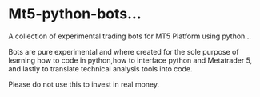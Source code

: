 # Mt5-python-bots...
A collection of experimental trading bots for MT5 Platform using python...

Bots are pure experimental and where created for the sole purpose of learning how to code in python,how to interface python and Metatrader 5, and lastly to translate technical analysis tools into code.

Please do not use this to invest in real money.
